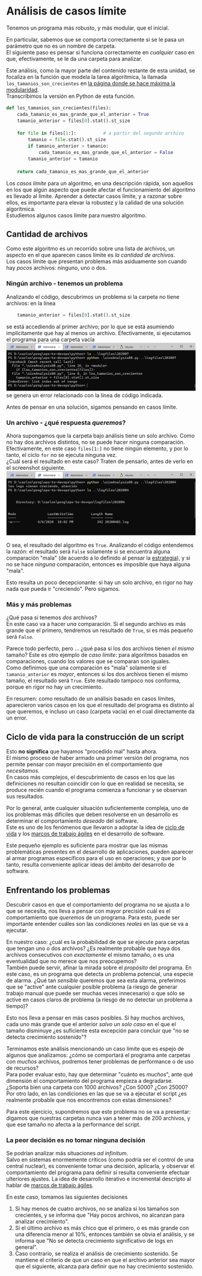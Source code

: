 # Análisis de casos límite
Tenemos un programa más robusto, y más modular, que el inicial. 

En particular, sabemos que se comporta correctamente si se le pasa un parámetro que no es un nombre de carpeta.  
El siguiente paso es pensar si funciona correctamente en _cualquier_ caso en que, efectivamente, se le da una carpeta para analizar. 

Este análisis, como la mayor parte del contenido restante de esta unidad, se focaliza en la función que modela la tarea algorítmica, la llamada `los_tamanios_son_crecientes` en [la página donde se hace máxima la modularidad](./librerias-propias.md).  
Transcribimos la versión en Python de esta función.

``` python
def los_tamanios_son_crecientes(files):
    cada_tamanio_es_mas_grande_que_el_anterior = True
    tamanio_anterior = files[0].stat().st_size

    for file in files[1:]:          # a partir del segundo archivo
        tamanio = file.stat().st_size
        if tamanio_anterior > tamanio:
            cada_tamanio_es_mas_grande_que_el_anterior = False
        tamanio_anterior = tamanio

    return cada_tamanio_es_mas_grande_que_el_anterior
```

Los _casos límite_ para un algoritmo, en una descripción rápida, son aquellos en los que algún aspecto que puede afectar el funcionamiento del algoritmo es llevado al límite. Aprender a detectar casos límite, y a razonar sobre ellos, es importante para elevar la robustez y la calidad de una solución algorítmica.  
Estudiemos algunos casos límite para nuestro algoritmo.

## Cantidad de archivos
Como este algoritmo es un recorrido sobre una lista de archivos, un aspecto en el que aparecen casos límite es _la cantidad de archivos_.  
Los casos límite que presentan problemas más asiduamente son cuando hay _pocos_ archivos: ninguno, uno o dos.

### Ningún archivo - tenemos un problema
Analizando el código, descubrimos un problema si la carpeta no tiene archivos: en la línea 
``` python
    tamanio_anterior = files[0].stat().st_size
```
se está accediendo al primer archivo; por lo que se está asumiendo implícitamente que hay al menos un archivo. Efectivamente, si ejecutamos el programa para una carpeta vacía
![error ante carpeta vacía](./images/empty-folder-wrong-behavior.jpg)
se genera un error relacionado con la línea de código indicada.

Antes de pensar en una solución, sigamos pensando en casos límite.


### Un archivo - ¿qué respuesta _queremos_?
Ahora supongamos que la carpeta bajo análisis tiene un solo archivo. Como no hay dos archivos distintos, no se puede hacer ninguna comparación. Efectivamente, en este caso `files[1:]` no tiene ningún elemento, y por lo tanto, el ciclo `for` no se ejecuta ninguna vez.  
¿Cuál será el resultado en este caso? Traten de pensarlo, antes de verlo en el screenshot siguiente.
![comportamiento ante carpeta con un archivo](./images/singleton-folder-naive-behavior.jpg)

O sea, el resultado del algoritmo es `True`. Analizando el código entendemos la razón: el resultado será `False` solamente si se encuentra alguna comparación "mala" (de acuerdo a lo definido al pensar la [estrategia](../resolvamos/estrategia.md)), y si no se hace _ninguna_ comparación, entonces es imposible que haya alguna "mala".

Esto resulta un poco decepcionante: si hay un solo archivo, en rigor no hay nada que pueda ir "creciendo". Pero sigamos.


### Más y más problemas
¿Qué pasa si tenemos _dos_ archivos?   
En este caso va a hacer _una_ comparación. Si el segundo archivo es más grande que el primero, tendremos un resultado de `True`, si es más pequeño será `False`.  

Parece todo perfecto, pero ... ¿qué pasa si los dos archivos tienen _el mismo_ tamaño? Este es otro ejemplo de _caso límite_: para algoritmos basados en comparaciones, cuando los valores que se comparan son iguales.  
Como definimos que una comparación es "mala" solamente si el `tamanio_anterior` es _mayor_, entonces si los dos archivos tienen el mismo tamaño, el resultado será `True`. Este resultado tampoco nos conforma, porque en rigor no hay un crecimiento.

En resumen: como resultado de un análisis basado en casos límites, aparecieron varios casos en los que el resultado del programa es distinto al que queremos, e incluso un caso (carpeta vacía) en el cual directamente da un error.


## Ciclo de vida para la construcción de un script
Esto **no significa** que hayamos "procedido mal" hasta ahora.   
El mismo proceso de haber armado una primer versión del programa, nos permite pensar con mayor precisión en el comportamiento que _necesitamos_.  
En casos más complejos, el descubrimiento de casos en los que las definiciones no resultan coincidir con lo que en realidad se necesita, se produce recién cuando el programa comienza a funcionar y se observan sus resultados.  

Por lo general, ante cualquier situación suficientemente compleja, uno de los problemas más difíciles que deben resolverse en un desarrollo es determinar el comportamiento _deseado_ del software.  
Este es uno de los fenómenos que llevaron a adoptar la idea de [ciclo de vida](../../programacion-a-desarrollo/ciclo-de-vida.md) y los [marcos de trabajo ágiles](../../programacion-a-desarrollo/intro-agil.md) en el desarrollo de software.  

Este pequeño ejemplo es suficiente para mostrar que las mismas problemáticas presentes en el desarrollo de aplicaciones, pueden aparecer al armar programas específicos para el uso en operaciones; y que por lo tanto, resulta conveniente aplicar ideas del ámbito del desarrollo de software.


## Enfrentando los problemas
Descubrir casos en que el comportamiento del programa no se ajusta a lo que se necesita, nos lleva a pensar con mayor precisión cuál es el comportamiento que _queremos_ de un programa. Para esto, puede ser importante entender cuáles son las condiciones _reales_ en las que se va a ejecutar.   

En nuestro caso: ¿cuál es la probabilidad de que se ejecute para carpetas que tengan uno o dos archivos? ¿Es realmente probable que haya dos archivos consecutivos con _exactamente_ el mismo tamaño, o es una eventualidad que no merece que nos preocupemos?  
También puede servir, afinar la mirada sobre el _propósito_ del programa. En este caso, es un programa que detecta un problema potencial, una especie de alarma. ¿Qué tan _sensible_ queremos que sea esta alarma, preferimos que se "active" ante cualquier posible problema (a riesgo de generar trabajo manual que puede ser muchas veces innecesario) o que sólo se active en casos claros de problema (a riesgo de no detectar un problema a tiempo)?

Esto nos lleva a pensar en más casos posibles. Si hay muchos archivos, cada uno más grande que el anterior _salvo un solo caso_ en el que el tamaño disminuye ¿es suficiente esta excepción para concluir que "no se detecta crecimiento sostenido"?

Terminamos este análisis mencionando un caso límite que es espejo de algunos que analizamos: ¿cómo se comportará el programa ante carpetas con _muchos_ archivos, podremos tener problemas de performance o de uso de recursos?  
Para poder evaluar esto, hay que determinar "cuánto es _muchos_", ante qué dimensión el comportamiento del programa empieza a degradarse. ¿Soporta bien una carpeta con 1000 archivos? ¿Con 5000? ¿Con 25000?  
Por otro lado, en las condiciones en las que se va a ejecutar el script ¿es realmente probable que nos encontremos con estas dimensiones?

Para este ejercicio, supondremos que este problema no se va a presentar: digamos que nuestras carpetas nunca van a tener más de 200 archivos, y que ese tamaño no afecta a la performance del script.


### La peor decisión es no tomar ninguna decisión
Se podrían analizar más situaciones _ad infinitum_.  
Salvo en sistemas enormemente críticos (como podría ser el control de una central nuclear), es conveniente tomar una decisión, aplicarla, y observar el comportamiento del programa para definir si resulta conveniente efectuar ulteriores ajustes. La idea de desarrollo iterativo e incremental descripto al hablar de [marcos de trabajo ágiles](../../programacion-a-desarrollo/intro-agil.md).

En este caso, tomamos las siguientes decisiones
1. Si hay menos de cuatro archivos, no se analiza si los tamaños son crecientes, y se informa que "Hay pocos archivos, no alcanzan para analizar crecimiento".
1. Si el último archivo es más chico que el primero, o es más grande con una diferencia menor al 10%, entonces también se obvia el análisis, y se informa que "No se detecta crecimiento significativo de logs en general".
1. Caso contrario, se realiza el análisis de crecimiento sostenido. Se mantiene el criterio de que un caso en que el archivo anterior sea mayor que el siguiente, alcanza para definir que no hay crecimiento sostenido.
